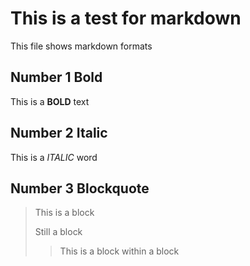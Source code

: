 # This is a test for markdown
This file shows markdown formats
## Number 1 Bold
This is a **BOLD** text
## Number 2 Italic
This is a *ITALIC* word
## Number 3 Blockquote
> This is a block
>
> Still a block
> > This is a block within a block

